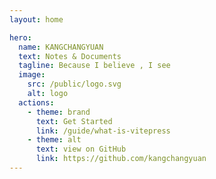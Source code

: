 ```yaml
---
layout: home

hero:
  name: KANGCHANGYUAN
  text: Notes & Documents
  tagline: Because I believe , I see
  image:
    src: /public/logo.svg
    alt: logo
  actions:
    - theme: brand
      text: Get Started
      link: /guide/what-is-vitepress
    - theme: alt
      text: view on GitHub
      link: https://github.com/kangchangyuan
---
```

